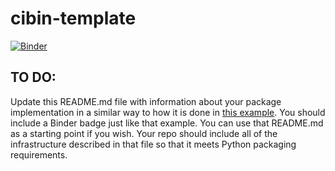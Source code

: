 # cibin-template

[![Binder](https://mybinder.org/badge_logo.svg)](https://mybinder.org/v2/gh/UCB-stat-159-s21/homework-8-group-6-1/HEAD)

## TO DO:
Update this README.md file with information about your package implementation in a similar way to how it is done in [this example](https://github.com/fperez/mytoy). You should include a Binder badge just like that example. You can use that README.md as a starting point if you wish. Your repo should include all of the infrastructure described in that file so that it meets Python packaging requirements.
